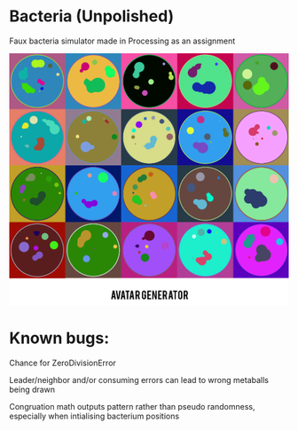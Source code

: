 # Bacteria (Unpolished)
Faux bacteria simulator made in Processing as an assignment

![Bacteria Demo](/Bacteria.png)

# Known bugs:

Chance for ZeroDivisionError

Leader/neighbor and/or consuming errors can lead to wrong metaballs being drawn

Congruation math outputs pattern rather than pseudo randomness, especially when intialising bacterium positions
